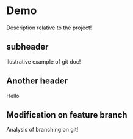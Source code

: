 # Demo

Description relative to the project!

## subheader

Ilustrative example of git doc!

## Another header

Hello

## Modification on feature branch

 Analysis of branching on git!
